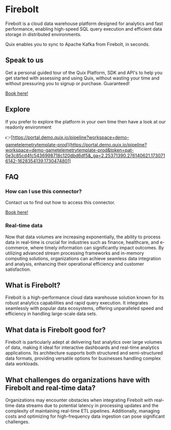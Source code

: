 <!-- START MARKDOWN -->
<!--[tech-name]-->
# Firebolt

<!--[blurb-about-tech]-->
Firebolt is a cloud data warehouse platform designed for analytics and fast performance, enabling high-speed SQL query execution and efficient data storage in distributed environments.

Quix enables you to sync to Apache Kafka <span id="to_or_from">from</span> <span id="techname">Firebolt</span>, in seconds.

## Speak to us

Get a personal guided tour of the Quix Platform, SDK and API's to help you get started with assessing and using Quix, without wasting your time and without pressuring you to signup or purchase. Guaranteed!

[Book here!](https://quix.io/book-a-demo)


## Explore

If you prefer to explore the platform in your own time then have a look at our readonly environment

👉[https://portal.demo.quix.io/pipeline?workspace=demo-gametelemetrytemplate-prod](https://portal.demo.quix.io/pipeline?workspace=demo-gametelemetrytemplate-prod&token=pat-0e3c85cd4fc5436998718c120dbd6df5&_ga=2.25371390.276140621.1730716142-1628354139.1730474801)


## FAQ 

### How can I use this connector?

Contact us to find out how to access this connector.

[Book here!](https://quix.io/book-a-demo)

### Real-time data

Now that data volumes are increasing exponentially, the ability to process data in real-time is crucial for industries such as finance, healthcare, and e-commerce, where timely information can significantly impact outcomes. By utilizing advanced stream processing frameworks and in-memory computing solutions, organizations can achieve seamless data integration and analysis, enhancing their operational efficiency and customer satisfaction.

## What is <span id="techname">Firebolt</span>?

<!--[tech-seo-text]-->
Firebolt is a high-performance cloud data warehouse solution known for its robust analytics capabilities and rapid query execution. It integrates seamlessly with popular data ecosystems, offering unparalleled speed and efficiency in handling large-scale data sets.

## What data is <span id="techname">Firebolt</span> good for?

<!--[tech-data-seo-text]-->
Firebolt is particularly adept at delivering fast analytics over large volumes of data, making it ideal for interactive dashboards and real-time analytics applications. Its architecture supports both structured and semi-structured data formats, providing versatile options for businesses handling complex data workloads.

## What challenges do organizations have with <span id="techname">Firebolt</span> and real-time data?

<!--[tech-challenges-seo-text]-->
Organizations may encounter obstacles when integrating Firebolt with real-time data streams due to potential latency in processing updates and the complexity of maintaining real-time ETL pipelines. Additionally, managing costs and optimizing for high-frequency data ingestion can pose significant challenges.
<!-- END MARKDOWN -->